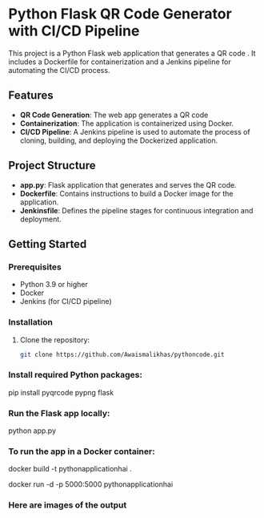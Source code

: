 # Python Flask QR Code Generator with CI/CD Pipeline

This project is a Python Flask web application that generates a QR code . It includes a Dockerfile for containerization and a Jenkins pipeline for automating the CI/CD process.

## Features

- **QR Code Generation**: The web app generates a QR code 
- **Containerization**: The application is containerized using Docker.
- **CI/CD Pipeline**: A Jenkins pipeline is used to automate the process of cloning, building, and deploying the Dockerized application.

## Project Structure

- **app.py**: Flask application that generates and serves the QR code.
- **Dockerfile**: Contains instructions to build a Docker image for the application.
- **Jenkinsfile**: Defines the pipeline stages for continuous integration and deployment.

## Getting Started

### Prerequisites

- Python 3.9 or higher
- Docker
- Jenkins (for CI/CD pipeline)

### Installation

1. Clone the repository:

   ```bash
   git clone https://github.com/Awaismalikhas/pythoncode.git
   
 ###  Install required Python packages:
pip install pyqrcode pypng flask

 ###     Run the Flask app locally:
python app.py
 ###    To run the app in a Docker container:
docker build -t pythonapplicationhai .

docker run -d -p 5000:5000 pythonapplicationhai

  ### Here are images of the output 
 
  



  

  
  


  


